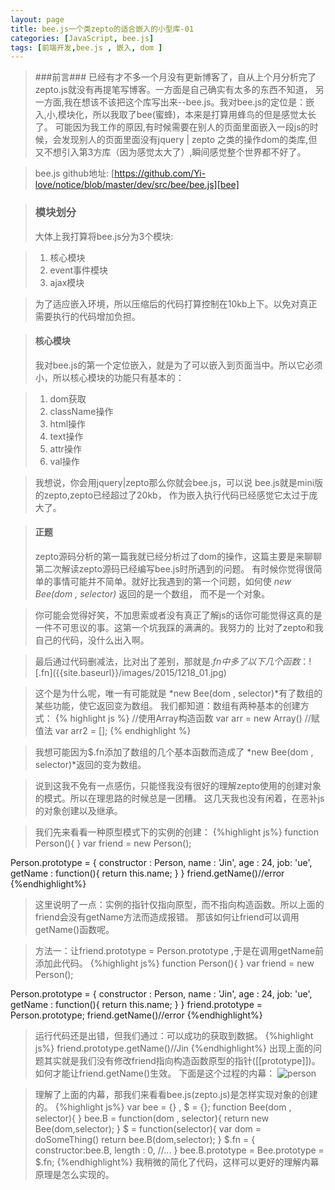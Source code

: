```yaml
---
layout: page
title: bee.js一个类zepto的适合嵌入的小型库-01
categories: [JavaScript, bee.js]
tags: [前端开发,bee.js , 嵌入, dom ]
---
```


>###前言###
>已经有才不多一个月没有更新博客了，自从上个月分析完了zepto.js就没有再提笔写博客。一方面是自己确实有太多的东西不知道，
>另一方面,我在想该不该把这个库写出来--bee.js。我对bee.js的定位是：嵌入,小,模块化，所以我取了bee(蜜蜂)，本来是打算用蜂鸟的但是感觉太长了。
>可能因为我工作的原因,有时候需要在别人的页面里面嵌入一段js的时候，会发现别人的页面里面没有jquery | zepto
>之类的操作dom的类库,但又不想引入第3方库（因为感觉太大了）,瞬间感觉整个世界都不好了。

>bee.js github地址: [https://github.com/Yi-love/notice/blob/master/dev/src/bee/bee.js][bee]

[bee]:https://github.com/Yi-love/notice/blob/master/dev/src/bee/bee.js

>### 模块划分 ###
>大体上我打算将bee.js分为3个模块:

>1.   核心模块
>2.   event事件模块
>3.   ajax模块

>为了适应嵌入环境，所以压缩后的代码打算控制在10kb上下。以免对真正需要执行的代码增加负担。

>#### 核心模块 ####
>我对bee.js的第一个定位嵌入，就是为了可以嵌入到页面当中。所以它必须小，所以核心模块的功能只有基本的：

>1.   dom获取
>2.   className操作
>3.   html操作
>4.   text操作
>5.   attr操作
>6.   val操作

>我想说，你会用jquery|zepto那么你就会bee.js，可以说 bee.js就是mini版的zepto,zepto已经超过了20kb，
>作为嵌入执行代码已经感觉它太过于庞大了。

>#### 正题 ####
>zepto源码分析的第一篇我就已经分析过了dom的操作，这篇主要是来聊聊第二次解读zepto源码已经编写bee.js时所遇到的问题。
>有时候你觉得很简单的事情可能并不简单。就好比我遇到的第一个问题，如何使 *new Bee(dom , selector)* 返回的是一个数组，
>而不是一个对象。

>你可能会觉得好笑，不加思索或者没有真正了解js的话你可能觉得这真的是一件不可思议的事。这第一个坑我踩的满满的。我努力的
>比对了zepto和我自己的代码，没什么出入啊。

>最后通过代码删减法，比对出了差别，那就是$.fn中多了以下几个函数：
![$.fn]({{site.baseurl}}/images/2015/1218_01.jpg)

>这个是为什么呢，唯一有可能就是 *new Bee(dom , selector)*有了数组的某些功能，使它返回变为数组。
>我们都知道：数组有两种基本的创建方式：
{% highlight js %}
  //使用Array构造函数
  var arr = new Array()
  //赋值法
  var arr2 = [];
{% endhighlight %}

>我想可能因为$.fn添加了数组的几个基本函数而造成了 *new Bee(dom , selector)*返回的变为数组。

>说到这我不免有一点感伤，只能怪我没有很好的理解zepto使用的创建对象的模式。所以在理思路的时候总是一团糟。
>这几天我也没有闲着，在恶补js的对象创建以及继承。

>我们先来看看一种原型模式下的实例的创建：
{%highlight js%}
 function Person(){
 }
 var friend = new Person();
 
 Person.prototype = {
   constructor : Person,
   name : 'Jin',
   age : 24,
   job: 'ue',
   getName : function(){
     return this.name;
   }
 }
 friend.getName()//error
{%endhighlight%}
>这里说明了一点：实例的指针仅指向原型，而不指向构造函数。所以上面的friend会没有getName方法而造成报错。
>那该如何让friend可以调用getName()函数呢。

>方法一：让friend.prototype = Person.prototype ,于是在调用getName前添加此代码。
{%highlight js%}
 function Person(){
 }
 var friend = new Person();
 
 Person.prototype = {
   constructor : Person,
   name : 'Jin',
   age : 24,
   job: 'ue',
   getName : function(){
     return this.name;
   }
 }
 friend.prototype = Person.prototype;
 friend.getName()//error
{%endhighlight%}
>运行代码还是出错，但我们通过：可以成功的获取到数据。
{%highlight js%}
 friend.prototype.getName()//Jin
{%endhighlight%}
>出现上面的问题其实就是我们没有修改friend指向构造函数原型的指针([[prototype]])。
>如何才能让friend.getName()生效。
>下面是这个过程的内幕：
![person]({{site.baseurl}}/images/2015/1218_02.jpg)

>理解了上面的内幕，那我们来看看bee.js(zepto.js)是怎样实现对象的创建的。
{%highlight js%}
  var bee = {} , $ = {};
  function Bee(dom , selector){
  }
  bee.B = function(dom , selector){
    return new Bee(dom,selector);
  }
  $ = function(selector){
    var dom = doSomeThing()
    return bee.B(dom,selector);
  }
  $.fn = {
    constructor:bee.B,
    length : 0,
    //...
  }
  bee.B.prototype = Bee.prototype = $.fn;
{%endhighlight%}
>我稍微的简化了代码，这样可以更好的理解内幕原理是怎么实现的。


















